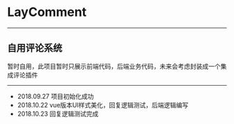 # LayComment

------------------------

## 自用评论系统

暂时自用，此项目暂时只展示前端代码，后端业务代码，未来会考虑封装成一个集成评论插件

------------------------

*  2018.09.27 项目初始化成功
*  2018.10.22 vue版本UI样式美化，回复逻辑测试，后端逻辑编写
*  2018.10.23 回复逻辑测试完成
